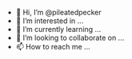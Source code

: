 - 👋 Hi, I’m @pileatedpecker
- 👀 I’m interested in ...
- 🌱 I’m currently learning ...
- 💞️ I’m looking to collaborate on ...
- 📫 How to reach me ...

<!---
pileatedpecker/pileatedpecker is a ✨ special ✨ repository because its `README.md` (this file) appears on your GitHub profile.
You can click the Preview link to take a look at your changes.
--->
